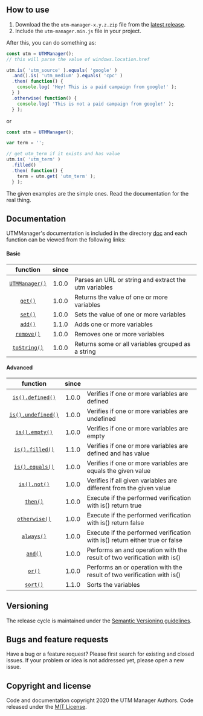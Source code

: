 ## How to use

1. Download the the `utm-manager-x.y.z.zip` file from the [latest release](https://github.com/shimisnow/utm-manager/releases).
2. Include the `utm-manager.min.js` file in your project.

After this, you can do something as:

```javascript
const utm = UTMManager();
// this will parse the value of windows.location.href

utm.is( 'utm_source' ).equals( 'google' )
  .and().is( 'utm_medium' ).equals( 'cpc' )
  .then( function() {
    console.log( 'Hey! This is a paid campaign from google!' );
  } )
  .otherwise( function() {
    console.log( 'This is not a paid campaign from google!' );
  } );
```

or

```javascript
const utm = UTMManager();

var term = '';

// get utm_term if it exists and has value
utm.is( 'utm_term' )
  .filled()
  .then( function() {
    term = utm.get( 'utm_term' );
  } );
```

The given examples are the simple ones. Read the documentation for the real thing.

## Documentation

UTMManager's documentation is included in the directory [doc](doc/) and each function can be viewed from the following links:

#### Basic

| function                             | since |      |
| :----------------------------------: | :---: | :--- |
| [`UTMManager()`](doc/utm-manager.md) | 1.0.0 | Parses an URL or string and extract the utm variables |
| [`get()`](doc/get.md)                | 1.0.0 | Returns the value of one or more variables |
| [`set()`](doc/set.md)                | 1.0.0 | Sets the value of one or more variables |
| [`add()`](doc/add.md)                | 1.1.0 | Adds one or more variables |
| [`remove()`](doc/remove.md)          | 1.0.0 | Removes one or more variables |
| [`toString()`](doc/to-string.md)     | 1.0.0 | Returns some or all variables grouped as a string |

#### Advanced

| function                               | since |      |
| :------------------------------------: | :---: | :--- |
| [`is().defined()`](doc/defined.md)     | 1.0.0 | Verifies if one or more variables are defined |
| [`is().undefined()`](doc/undefined.md) | 1.0.0 | Verifies if one or more variables are undefined |
| [`is().empty()`](doc/empty.md)         | 1.0.0 | Verifies if one or more variables are empty |
| [`is().filled()`](doc/filled.md)       | 1.1.0 | Verifies if one or more variables are defined and has value |
| [`is().equals()`](doc/equals.md)       | 1.0.0 | Verifies if one or more variables are equals the given value |
| [`is().not()`](doc/not.md)             | 1.0.0 | Verifies if all given variables are different from the given value |
| [`then()`](doc/then.md)                | 1.0.0 | Execute if the performed verification with is() return true |
| [`otherwise()`](doc/otherwise.md)      | 1.0.0 | Execute if the performed verification with is() return false |
| [`always()`](doc/always.md)            | 1.0.0 | Execute if the performed verification with is() return either true or false |
| [`and()`](doc/and.md)                  | 1.0.0 | Performs an and operation with the result of two verification with is() |
| [`or()`](doc/or.md)                    | 1.0.0 | Performs an or operation with the result of two verification with is() |
| [`sort()`](doc/sort.md)                | 1.1.0 | Sorts the variables |

## Versioning

The release cycle is maintained under the [Semantic Versioning guidelines](https://semver.org/).

## Bugs and feature requests

Have a bug or a feature request? Please first search for existing and closed issues. If your problem or idea is not addressed yet, please open a new issue.

## Copyright and license

Code and documentation copyright 2020 the UTM Manager Authors. Code released under the [MIT License](LICENSE.md).
